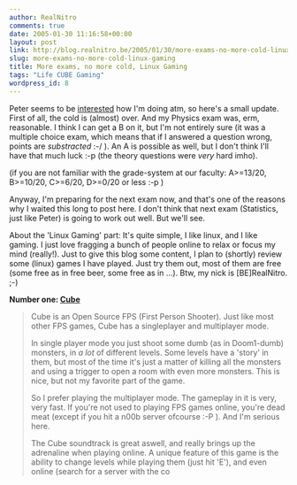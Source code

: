 ```yaml
---
author: RealNitro
comments: true
date: 2005-01-30 11:16:58+00:00
layout: post
link: http://blog.realnitro.be/2005/01/30/more-exams-no-more-cold-linux-gaming/
slug: more-exams-no-more-cold-linux-gaming
title: More exams, no more cold, Linux Gaming
tags: "Life CUBE Gaming"
wordpress_id: 8
---
```


Peter seems to be [interested](http://blog.eikke.com/index.php/realnitro/2005/01/26/sick#c72) how I'm doing atm, so here's a small update. First of all, the cold is (almost) over. And my Physics exam was, erm, reasonable. I think I can get a B on it, but I'm not entirely sure (it was a multiple choice exam, which means that if I answered a question wrong, points are _substracted_ :-/ ). An A is possible as well, but I don't think I'll have that much luck :-p (the theory questions were _very_ hard imho).

(if you are not familiar with the grade-system at our faculty: A>=13/20, B>=10/20, C>=6/20, D>=0/20 or less :-p )

Anyway, I'm preparing for the next exam now, and that's one of the reasons why I waited this long to post here. I don't think that next exam (Statistics, just like Peter) is going to work out well. But we'll see.

About the 'Linux Gaming' part: It's quite simple, I like linux, and I like gaming. I just love fragging a bunch of people online to relax or focus my mind (really!). Just to give this blog some content, I plan to (shortly) review some (linux) games I have played. Just try them out, most of them are free (some free as in free beer, some free as in …). Btw, my nick is [BE]RealNitro. ;-)

**Number one: [Cube](http://cubeengine.com/)**

> Cube is an Open Source FPS (First Person Shooter). Just like most other FPS games, Cube has a singleplayer and multiplayer mode.
> 
> In single player mode you just shoot some dumb (as in Doom1-dumb) monsters, in _a lot_ of different levels. Some levels have a 'story' in them, but most of the time it's just a matter of killing all the monsters and using a trigger to open a room with even more monsters. This is nice, but not my favorite part of the game.
> 
> So I prefer playing the multiplayer mode. The gameplay in it is very, very fast. If you're not used to playing FPS games online, you're dead meat (except if you hit a n00b server ofcourse :-P ). And I'm serious here.
> 
> The Cube soundtrack is great aswell, and really brings up the adrenaline when playing online. A unique feature of this game is the ability to change levels while playing them (just hit 'E'), and even online (search for a server with the co

